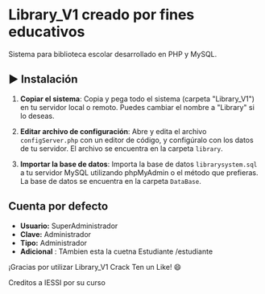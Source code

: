 # Library_V1 creado por fines educativos

Sistema para biblioteca escolar desarrollado en PHP y MySQL.

## ▶️ Instalación

1. **Copiar el sistema**: Copia y pega todo el sistema (carpeta "Library_V1") en tu servidor local o remoto. Puedes cambiar el nombre a "Library" si lo deseas.

2. **Editar archivo de configuración**: Abre y edita el archivo `configServer.php` con un editor de código, y configúralo con los datos de tu servidor. El archivo se encuentra en la carpeta `library`.

3. **Importar la base de datos**: Importa la base de datos `librarysystem.sql` a tu servidor MySQL utilizando phpMyAdmin o el método que prefieras. La base de datos se encuentra en la carpeta `DataBase`.

## Cuenta por defecto

- **Usuario:** SuperAdministrador
- **Clave:** Administrador
- **Tipo:** Administrador
- **Adicional** : TAmbien esta la cuetna Estudiante /estudiante

¡Gracias por utilizar Library_V1 Crack Ten un Like! 😄

Creditos a IESSI por su curso 
